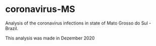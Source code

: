 # coronavirus-MS
Analysis of the coronavirus infections in state of Mato Grosso do Sul - Brazil. 

This analysis was made in Dezember 2020
